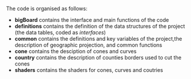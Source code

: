 The code is organised as follows:
 * __bigBoard__ contains the interface and main functions of the code
 * __definitions__ contains the definition of the data structures of the project (the data tables, coded as _interfaces_)
 * __common__ contains the definitions and key variables of the project,the description of geographic projection, and common functions
 * __cone__ contains the desciption of cones and curves
 * __country__ contains the description of counties borders used to cut the cones
 * __shaders__ contains the shaders for cones, curves and coutries
